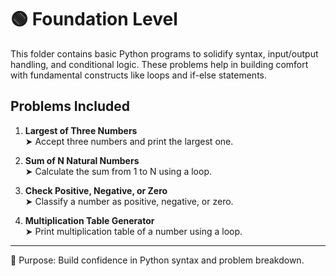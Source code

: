 # 🟢 Foundation Level

This folder contains basic Python programs to solidify syntax, input/output handling, and conditional logic. These problems help in building comfort with fundamental constructs like loops and if-else statements.

## Problems Included

1. **Largest of Three Numbers**  
   ➤ Accept three numbers and print the largest one.

2. **Sum of N Natural Numbers**  
   ➤ Calculate the sum from 1 to N using a loop.

3. **Check Positive, Negative, or Zero**  
   ➤ Classify a number as positive, negative, or zero.

4. **Multiplication Table Generator**  
   ➤ Print multiplication table of a number using a loop.

---
🧩 Purpose: Build confidence in Python syntax and problem breakdown.

